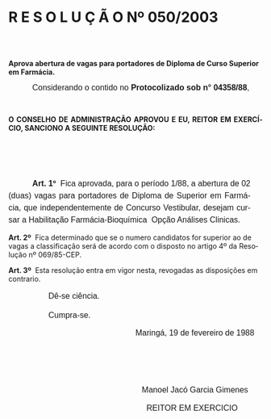 <body lang=PT-BR style='tab-interval:35.4pt'>

<div class=Section1>

<h1>R E S O L U Ç Ã O Nº 050/2003</h1>

<p class=MsoNormal style='margin-top:0cm;margin-right:21.6pt;margin-bottom:
18.0pt;margin-left:122.4pt;text-align:justify;text-indent:-3.6pt;line-height:
17.4pt'><span style='font-size:12.0pt;mso-bidi-font-size:10.0pt;font-family:
Arial'><![if !supportEmptyParas]>&nbsp;<![endif]><o:p></o:p></span></p>

<p class=MsoBlockText><b>Aprova abertura de vagas para portadores de Diploma de
Curso Superior em Farmácia.<o:p></o:p></b></p>

<p class=MsoNormal style='text-indent:35.4pt'><span style='font-size:12.0pt;
mso-bidi-font-size:10.0pt;font-family:Arial'>Considerando o contido no <b>Protocolizado
sob n° 04358/88</b>,<b style='mso-bidi-font-weight:normal'><o:p></o:p></b></span></p>

<p class=MsoBodyTextIndent><![if !supportEmptyParas]>&nbsp;<![endif]><o:p></o:p></p>

<p class=MsoBodyTextIndent style='text-align:justify'><b>O CONSELHO DE
ADMINISTRAÇÃO APROVOU E EU, REITOR EM EXERCÍCIO, SANCIONO A SEGUINTE RESOLUÇÃO:<o:p></o:p></b></p>

<p class=MsoNormal style='line-height:18.0pt'><span style='font-size:12.0pt;
mso-bidi-font-size:10.0pt;font-family:Arial'><![if !supportEmptyParas]>&nbsp;<![endif]><o:p></o:p></span></p>

<p class=MsoNormal style='line-height:18.0pt'><span style='font-size:12.0pt;
mso-bidi-font-size:10.0pt;font-family:Arial'><![if !supportEmptyParas]>&nbsp;<![endif]><o:p></o:p></span></p>

<p class=MsoNormal style='margin-right:18.0pt;text-align:justify;text-indent:
35.45pt;line-height:18.0pt'><b><span style='font-size:12.0pt;mso-bidi-font-size:
10.0pt;font-family:Arial'>Art. 1º</span></b><span style='font-size:12.0pt;
mso-bidi-font-size:10.0pt;font-family:Arial'><span style="mso-spacerun: yes"> 
</span>Fica aprovada, para o período 1/88, a abertura de 02 (duas) vagas para
portadores de Diploma de Superior em Farmácia, que independentemente de
Concurso Vestibular, desejam cursar a Habilitação Farmácia-Bioquímica  Opção ­Análises
Clinicas.<o:p></o:p></span></p>

<p class=MsoBodyTextIndent style='tab-stops:right 399.6pt'><span
style='mso-tab-count:1'> </span><b>Art. 2º</b><span style="mso-spacerun: yes"> 
</span>Fica determinado que se o numero candidatos for superior ao de vagas a
classificação será de acordo com o disposto no artigo 4º da Resolução nº
069/85-CEP.</p>

<p class=MsoBodyTextIndent2><b>Art. 3º</b><span style="mso-spacerun: yes"> 
</span>Esta resolução entra em vigor nes­ta, revogadas as disposições em
contrario.</p>

<p class=MsoNormal style='margin-left:59.4pt;line-height:18.0pt'><span
style='font-size:12.0pt;mso-bidi-font-size:10.0pt;font-family:Arial'>Dê-se
ciência.<o:p></o:p></span></p>

<p class=MsoNormal style='margin-left:59.4pt;line-height:18.0pt'><span
style='font-size:12.0pt;mso-bidi-font-size:10.0pt;font-family:Arial'>Cumpra-se.<o:p></o:p></span></p>

<p class=MsoNormal align=center style='text-align:center'><span
style='font-size:12.0pt;mso-bidi-font-size:10.0pt;font-family:Arial'><span
style="mso-spacerun: yes">                                                    
</span>Maringá, 19 de fevereiro de 1988<o:p></o:p></span></p>

<p class=MsoNormal align=center style='margin-top:45.0pt;text-align:center;
tab-stops:111.6pt 167.4pt 223.2pt'><i style='mso-bidi-font-style:normal'><span
lang=ES-TRAD style='font-size:12.0pt;mso-bidi-font-size:10.0pt;font-family:
Arial;mso-ansi-language:ES-TRAD'><![if !supportEmptyParas]>&nbsp;<![endif]><o:p></o:p></span></i></p>

<p class=MsoNormal align=center style='margin-top:0cm;margin-right:0cm;
margin-bottom:9.0pt;margin-left:141.6pt;text-align:center;text-indent:35.4pt;
line-height:18.0pt'><span lang=ES-TRAD style='font-size:12.0pt;mso-bidi-font-size:
10.0pt;font-family:Arial;mso-ansi-language:ES-TRAD'>Manoel Jacó Garcia Gimenes <o:p></o:p></span></p>

<p class=MsoNormal align=center style='margin-top:0cm;margin-right:0cm;
margin-bottom:9.0pt;margin-left:141.6pt;text-align:center;line-height:18.0pt'><span
lang=ES-TRAD style='font-size:12.0pt;mso-bidi-font-size:10.0pt;font-family:
Arial;mso-ansi-language:ES-TRAD'><span style="mso-spacerun: yes">       
</span></span><span style='font-size:12.0pt;mso-bidi-font-size:10.0pt;
font-family:Arial'>REITOR EM EXERCICIO<o:p></o:p></span></p>

<p class=MsoNormal><span style='font-size:12.0pt;mso-bidi-font-size:10.0pt;
font-family:Arial'><![if !supportEmptyParas]>&nbsp;<![endif]><o:p></o:p></span></p>

</div>

</body>
